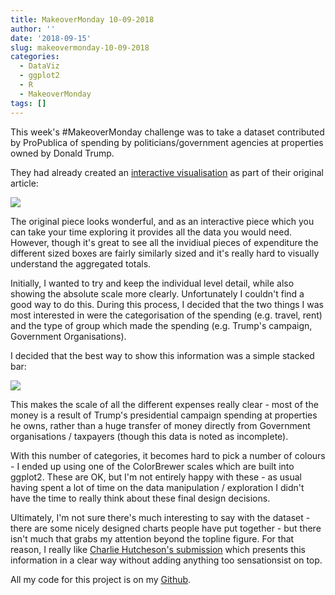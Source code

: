 ```yaml
---
title: MakeoverMonday 10-09-2018
author: ''
date: '2018-09-15'
slug: makeovermonday-10-09-2018
categories:
  - DataViz
  - ggplot2
  - R
  - MakeoverMonday
tags: []
---
```


This week's #MakeoverMonday challenge was to take a dataset contributed by ProPublica of spending by politicians/government agencies at properties owned by Donald Trump.

They had already created an [interactive visualisation](https://projects.propublica.org/paying-the-president/) as part of their original article:

![](/post/2018-09-15-makeovermonday-10-09-2018_files/Original.png)

The original piece looks wonderful, and as an interactive piece which you can take your time exploring it provides all the data you would need. However, though it's great to see all the invidiual pieces of expenditure the different sized boxes are fairly similarly sized and it's really hard to visually understand the aggregated totals.

Initially, I wanted to try and keep the individual level detail, while also showing the absolute scale more clearly. Unfortunately I couldn't find a good way to do this. During this process, I decided that the two things I was most interested in were the categorisation of the spending (e.g. travel, rent) and the type of group which made the spending (e.g. Trump's campaign, Government Organisations).

I decided that the best way to show this information was a simple stacked bar: 

![](/post/2018-09-15-makeovermonday-10-09-2018_files/plot.png)

This makes the scale of all the different expenses really clear - most of the money is a result of Trump's presidential campaign spending at properties he owns, rather than a huge transfer of money directly from Government organisations / taxpayers (though this data is noted as incomplete).

With this number of categories, it becomes hard to pick a number of colours - I ended up using one of the ColorBrewer scales which are built into ggplot2. These are OK, but I'm not entirely happy with these - as usual having spent a lot of time on the data manipulation / exploration I didn't have the time to really think about these final design decisions.

Ultimately, I'm not sure there's much interesting to say with the dataset - there are some nicely designed charts people have put together - but there isn't much that grabs my attention beyond the topline figure. For that reason, I really like [Charlie Hutcheson's submission](https://public.tableau.com/profile/charlie.hutcheson#!/vizhome/MMTrumpCompaniesv2/Dashboard2?publish=yes) which presents this information in a clear way without adding anything too sensationsist on top.

All my code for this project is on my [Github](https://github.com/stevejburr/makeovermonday/tree/master/10092018). 